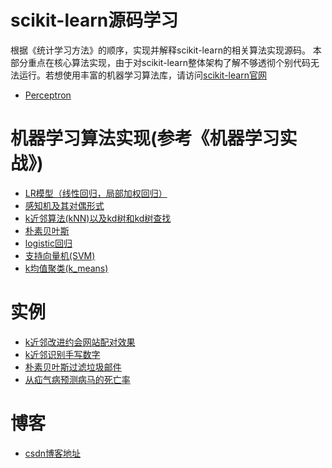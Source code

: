 # scikit-learn源码学习
根据《统计学习方法》的顺序，实现并解释scikit-learn的相关算法实现源码。
本部分重点在核心算法实现，由于对scikit-learn整体架构了解不够透彻个别代码无法运行。若想使用丰富的机器学习算法库，请访问[scikit-learn官网](http://scikit-learn.org/stable/index.html)

 - [Perceptron](https://github.com/AndyShan/statisticsStudy/tree/master/scikit-learn/sklearn/linear_model/perceptron.py)

# 机器学习算法实现(参考《机器学习实战》)
- [LR模型（线性回归，局部加权回归）](https://github.com/AndyShan/statisticsStudy/tree/master/LR)
- [感知机及其对偶形式](https://github.com/AndyShan/statisticsStudy/tree/master/perception)
- [k近邻算法(kNN)以及kd树和kd树查找](https://github.com/AndyShan/statisticsStudy/tree/master/kNN)
- [朴素贝叶斯](https://github.com/AndyShan/statisticsStudy/tree/master/NaiveBayes)
- [logistic回归](https://github.com/AndyShan/statisticsStudy/tree/master/logistic_regression)
- [支持向量机(SVM)](https://github.com/AndyShan/statisticsStudy/tree/master/svm)
- [k均值聚类(k_means)](https://github.com/AndyShan/statisticsStudy/tree/master/k_means)

# 实例
- [k近邻改进约会网站配对效果](https://github.com/AndyShan/statisticsStudy/tree/master/demo/datingTest)
- [k近邻识别手写数字](https://github.com/AndyShan/statisticsStudy/tree/master/demo/handwritingDigitTest)
- [朴素贝叶斯过滤垃圾邮件](https://github.com/AndyShan/statisticsStudy/tree/master/demo/emailBayes)
- [从疝气病预测病马的死亡率](https://github.com/AndyShan/statisticsStudy/tree/master/demo/horse_Colic)

# 博客
- [csdn博客地址](http://blog.csdn.net/Andy_Shan/article/category/6396151)
